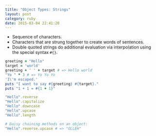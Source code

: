 ```yaml
---
title: "Object Types: Strings" 
layout: post
category: ruby
date: 2015-03-04 22:41:20 
---
```


- Sequence of characters.
- Characters that are strung together to create words of sentences.
- Double quoted strings do additional evaluation via interpolation using the special syntax `#{}`.

```ruby
greeting = "Hello"
target = 'world'
greeting + ' ' + target # => Hello world
"Yo " * 3 # => Yo Yo Yo
'I\'m escaped.'
puts "I want to say #{greeting} #{target}."
puts "1 + 1 = #{1 + 1}"
```

```ruby
"Hello".reverse
"Hello".capitalize
"Hello".downcase
"Hello".upcase
"Hello".length
```

```ruby
# Daisy chaining methods on an object:
"Hello".reverse.upcase # => "OLLEH"
```
